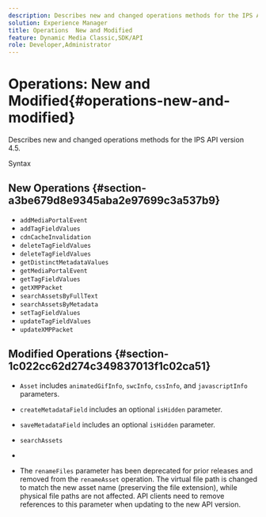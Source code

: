 ```yaml
---
description: Describes new and changed operations methods for the IPS API version 4.5.
solution: Experience Manager
title: Operations  New and Modified
feature: Dynamic Media Classic,SDK/API
role: Developer,Administrator
---
```


# Operations: New and Modified{#operations-new-and-modified}

Describes new and changed operations methods for the IPS API version 4.5.

 Syntax 

## New Operations {#section-a3be679d8e9345aba2e97699c3a537b9}

* `addMediaPortalEvent` 
* `addTagFieldValues` 
* `cdnCacheInvalidation` 
* `deleteTagFieldValues` 
* `deleteTagFieldValues` 
* `getDistinctMetadataValues` 
* `getMediaPortalEvent` 
* `getTagFieldValues` 
* `getXMPPacket` 
* `searchAssetsByFullText` 
* `searchAssetsByMetadata` 
* `setTagFieldValues` 
* `updateTagFieldValues` 
* `updateXMPPacket`

## Modified Operations {#section-1c022cc62d274c349837013f1c02ca51}

* `Asset` includes `animatedGifInfo`, `swcInfo`, `cssInfo`, and `javascriptInfo` parameters. 

* `createMetadataField` includes an optional `isHidden` parameter. 

* `saveMetadataField` includes an optional `isHidden` parameter. 

* `searchAssets` 
* 
* The `renameFiles` parameter has been deprecated for prior releases and removed from the `renameAsset` operation. The virtual file path is changed to match the new asset name (preserving the file extension), while physical file paths are not affected. API clients need to remove references to this parameter when updating to the new API version.

